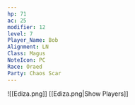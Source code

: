 ```yaml
---
hp: 71
ac: 25
modifier: 12
level: 7
Player_Name: Bob
Alignment: LN
Class: Magus
NoteIcon: PC
Race: Oraed
Party: Chaos Scar
---
```

![[Ediza.png]]
[[Ediza.png|Show Players]]